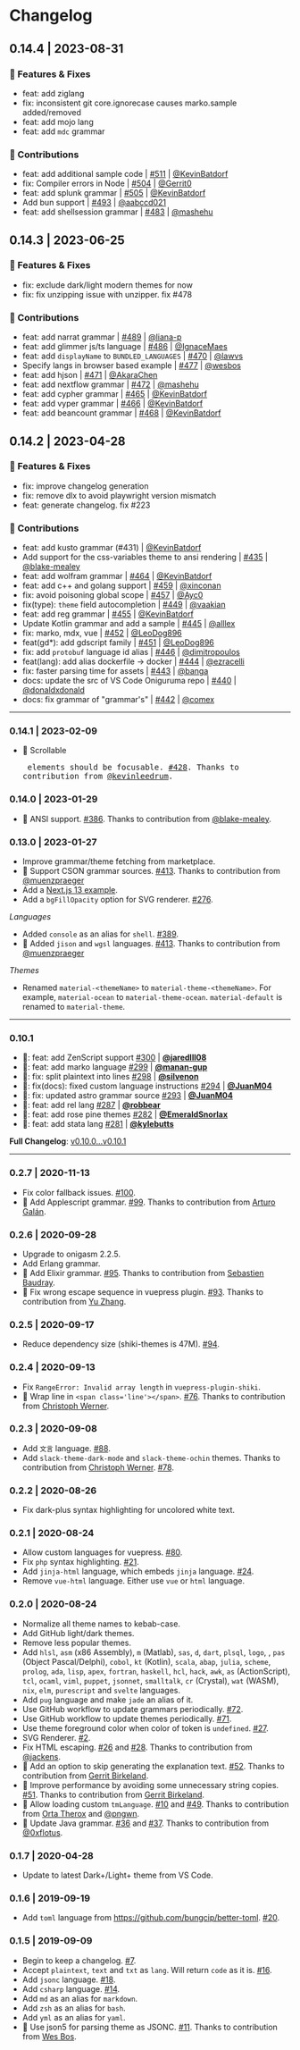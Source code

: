 # Changelog

## 0.14.4 | 2023-08-31

### 🚀 Features & Fixes

- feat: add ziglang
- fix: inconsistent git core.ignorecase causes marko.sample added/removed
- feat: add mojo lang
- feat: add `mdc` grammar

### 🙌 Contributions

- feat: add additional sample code | [#511](https://github.com/shikijs/shiki/pull/511) | [@KevinBatdorf](https://github.com/KevinBatdorf)
- fix: Compiler errors in Node | [#504](https://github.com/shikijs/shiki/pull/504) | [@Gerrit0](https://github.com/Gerrit0)
- feat: add splunk grammar | [#505](https://github.com/shikijs/shiki/pull/505) | [@KevinBatdorf](https://github.com/KevinBatdorf)
- Add bun support | [#493](https://github.com/shikijs/shiki/pull/493) | [@aabccd021](https://github.com/aabccd021)
- feat: add shellsession grammar | [#483](https://github.com/shikijs/shiki/pull/483) | [@mashehu](https://github.com/mashehu)


## 0.14.3 | 2023-06-25

### 🚀 Features & Fixes

- fix: exclude dark/light modern themes for now
- fix: fix unzipping issue with unzipper. fix #478

### 🙌 Contributions

- feat: add narrat grammar | [#489](https://github.com/shikijs/shiki/pull/489) | [@liana-p](https://github.com/liana-p)
- feat: add glimmer js/ts language | [#486](https://github.com/shikijs/shiki/pull/486) | [@IgnaceMaes](https://github.com/IgnaceMaes)
- feat: add `displayName` to `BUNDLED_LANGUAGES` | [#470](https://github.com/shikijs/shiki/pull/470) | [@lawvs](https://github.com/lawvs)
- Specify langs in browser based example | [#477](https://github.com/shikijs/shiki/pull/477) | [@wesbos](https://github.com/wesbos)
- feat: add hjson | [#471](https://github.com/shikijs/shiki/pull/471) | [@AkaraChen](https://github.com/AkaraChen)
- feat: add nextflow grammar | [#472](https://github.com/shikijs/shiki/pull/472) | [@mashehu](https://github.com/mashehu)
- feat: add cypher grammar | [#465](https://github.com/shikijs/shiki/pull/465) | [@KevinBatdorf](https://github.com/KevinBatdorf)
- feat: add vyper grammar | [#466](https://github.com/shikijs/shiki/pull/466) | [@KevinBatdorf](https://github.com/KevinBatdorf)
- feat: add beancount grammar | [#468](https://github.com/shikijs/shiki/pull/468) | [@KevinBatdorf](https://github.com/KevinBatdorf)


## 0.14.2 | 2023-04-28

### 🚀 Features & Fixes

- fix: improve changelog generation
- fix: remove dlx to avoid playwright version mismatch
- feat: generate changelog. fix #223

### 🙌 Contributions

- feat: add kusto grammar (#431) | [@KevinBatdorf](https://github.com/KevinBatdorf)
- Add support for the css-variables theme to ansi rendering | [#435](https://github.com/shikijs/shiki/pull/435) | [@blake-mealey](https://github.com/blake-mealey)
- feat: add wolfram grammar | [#464](https://github.com/shikijs/shiki/pull/464) | [@KevinBatdorf](https://github.com/KevinBatdorf)
- feat: add c++ and golang support | [#459](https://github.com/shikijs/shiki/pull/459) | [@xinconan](https://github.com/xinconan)
- fix: avoid poisoning global scope | [#457](https://github.com/shikijs/shiki/pull/457) | [@Ayc0](https://github.com/Ayc0)
- fix(type): `theme` field autocompletion | [#449](https://github.com/shikijs/shiki/pull/449) | [@vaakian](https://github.com/vaakian)
- feat: add reg grammar | [#455](https://github.com/shikijs/shiki/pull/455) | [@KevinBatdorf](https://github.com/KevinBatdorf)
- Update Kotlin grammar and add a sample | [#445](https://github.com/shikijs/shiki/pull/445) | [@alllex](https://github.com/alllex)
- fix: marko, mdx, vue | [#452](https://github.com/shikijs/shiki/pull/452) | [@LeoDog896](https://github.com/LeoDog896)
- feat(gd*): add gdscript family | [#451](https://github.com/shikijs/shiki/pull/451) | [@LeoDog896](https://github.com/LeoDog896)
- fix: add `protobuf` language id alias | [#446](https://github.com/shikijs/shiki/pull/446) | [@dimitropoulos](https://github.com/dimitropoulos)
- feat(lang): add alias dockerfile -> docker | [#444](https://github.com/shikijs/shiki/pull/444) | [@ezracelli](https://github.com/ezracelli)
- fix: faster parsing time for assets | [#443](https://github.com/shikijs/shiki/pull/443) | [@banga](https://github.com/banga)
- docs: update the src of VS Code Oniguruma repo | [#440](https://github.com/shikijs/shiki/pull/440) | [@donaldxdonald](https://github.com/donaldxdonald)
- docs: fix grammar of "grammar's" | [#442](https://github.com/shikijs/shiki/pull/442) | [@comex](https://github.com/comex)

---

### 0.14.1 | 2023-02-09

- 🙌 Scrollable <pre> elements should be focusable. [#428](https://github.com/shikijs/shiki/issues/428). Thanks to contribution from [@kevinleedrum](https://github.com/kevinleedrum).

### 0.14.0 | 2023-01-29

- 🙌 ANSI support. [#386](https://github.com/shikijs/shiki/issues/386). Thanks to contribution from [@blake-mealey](https://github.com/blake-mealey).

### 0.13.0 | 2023-01-27

- Improve grammar/theme fetching from marketplace.
- 🙌 Support CSON grammar sources. [#413](https://github.com/shikijs/shiki/issues/413). Thanks to contribution from [@muenzpraeger](https://github.com/muenzpraeger)
- Add a [Next.js 13 example](https://github.com/shikijs/next-shiki).
- Add a `bgFillOpacity` option for SVG renderer. [#276](https://github.com/shikijs/shiki/issues/276).

*Languages*

- Added `console` as an alias for `shell`. [#389](https://github.com/shikijs/shiki/issues/389).
- 🙌 Added `jison` and `wgsl` languages. [#413](https://github.com/shikijs/shiki/issues/413). Thanks to contribution from [@muenzpraeger](https://github.com/muenzpraeger)

*Themes*

- Renamed `material-<themeName>` to `material-theme-<themeName>`. For example, `material-ocean` to `material-theme-ocean`. `material-default` is renamed to `material-theme`.

---

### 0.10.1

- 🙌: feat: add ZenScript support [#300](https://github.com/shikijs/shiki/pull/300) | **[@jaredlll08](https://github.com/jaredlll08)**
- 🙌: feat: add marko language [#299](https://github.com/shikijs/shiki/pull/299) | **[@manan-gup](https://github.com/manan-gup)**
- 🙌: fix: split plaintext into lines [#298](https://github.com/shikijs/shiki/pull/298) | **[@silvenon](https://github.com/silvenon)**
- 🙌: fix(docs): fixed custom language instructions [#294](https://github.com/shikijs/shiki/pull/294) | **[@JuanM04](https://github.com/JuanM04)**
- 🙌: fix: updated astro grammar source [#293](https://github.com/shikijs/shiki/pull/293) | **[@JuanM04](https://github.com/JuanM04)**
- 🙌: feat: add rel lang [#287](https://github.com/shikijs/shiki/pull/287) | **[@robbear](https://github.com/robbear)**
- 🙌: feat: add rose pine themes [#282](https://github.com/shikijs/shiki/pull/281) | **[@EmeraldSnorlax](https://github.com/EmeraldSnorlax)**
- 🙌: feat: add stata lang [#281](https://github.com/shikijs/shiki/pull/281) | **[@kylebutts](kylebutts)**

**Full Changelog**: [v0.10.0...v0.10.1](https://github.com/shikijs/shiki/compare/v0.10.0...v0.10.1)

---

### 0.2.7 | 2020-11-13

- Fix color fallback issues. [#100](https://github.com/shikijs/shiki/issues/100).
- 🙌 Add Applescript grammar. [#99](https://github.com/shikijs/shiki/issues/99). Thanks to contribution from [Arturo Galán](https://github.com/arturogalan).

### 0.2.6 | 2020-09-28

- Upgrade to onigasm 2.2.5.
- Add Erlang grammar.
- 🙌 Add Elixir grammar. [#95](https://github.com/shikijs/shiki/issues/95). Thanks to contribution from [Sebastien Baudray](https://github.com/https://github.com/sbaudray).
- 🙌 Fix wrong escape sequence in vuepress plugin. [#93](https://github.com/shikijs/shiki/issues/93). Thanks to contribution from [Yu Zhang](https://github.com/yzhang-gh).

### 0.2.5 | 2020-09-17

- Reduce dependency size (shiki-themes is 47M). [#94](https://github.com/shikijs/shiki/issues/94).

### 0.2.4 | 2020-09-13

- Fix `RangeError: Invalid array length` in `vuepress-plugin-shiki`.
- 🙌 Wrap line in `<span class='line'></span>`. [#76](https://github.com/shikijs/shiki/issues/76). Thanks to contribution from [Christoph Werner](https://github.com/codepunkt).

### 0.2.3 | 2020-09-08

- Add `文言` language. [#88](https://github.com/shikijs/shiki/issues/88).
- Add `slack-theme-dark-mode` and `slack-theme-ochin` themes. Thanks to contribution from [Christoph Werner](https://github.com/codepunkt). [#78](https://github.com/shikijs/shiki/pull/78).

### 0.2.2 | 2020-08-26

- Fix dark-plus syntax highlighting for uncolored white text.

### 0.2.1 | 2020-08-24

- Allow custom languages for vuepress. [#80](https://github.com/shikijs/shiki/issues/80).
- Fix `php` syntax highlighting. [#21](https://github.com/shikijs/shiki/issues/21).
- Add `jinja-html` language, which embeds `jinja` language. [#24](https://github.com/shikijs/shiki/issues/24).
- Remove `vue-html` language. Either use `vue` or `html` language.

### 0.2.0 | 2020-08-24

- Normalize all theme names to kebab-case.
- Add GitHub light/dark themes.
- Remove less popular themes.
- Add `hlsl`, `asm` (x86 Assembly), `m` (Matlab), `sas`, `d`, `dart`, `plsql`, `logo`, , `pas` (Object Pascal/Delphi), `cobol`, `kt` (Kotlin), `scala`, `abap`, `julia`, `scheme`, `prolog`, `ada`, `lisp`, `apex`, `fortran`, `haskell`, `hcl`, `hack`, `awk`, `as` (ActionScript), `tcl`, `ocaml`, `viml`, `puppet`, `jsonnet`, `smalltalk`, `cr` (Crystal), `wat` (WASM), `nix`, `elm`, `purescript` and `svelte` languages.
- Add `pug` language and make `jade` an alias of it.
- Use GitHub workflow to update grammars periodically. [#72](https://github.com/shikijs/shiki/issues/72).
- Use GitHub workflow to update themes periodically. [#71](https://github.com/shikijs/shiki/issues/71).
- Use theme foreground color when color of token is `undefined`. [#27](https://github.com/shikijs/shiki/issues/27).
- SVG Renderer. [#2](https://github.com/shikijs/shiki/issues/2).
- Fix HTML escaping. [#26](https://github.com/octref/shiki/issues/26) and [#28](https://github.com/octref/shiki/pull/28). Thanks to contribution from [@jackens](https://github.com/jackens).
- 🙌 Add an option to skip generating the explanation text. [#52](https://github.com/shikijs/shiki/pull/52). Thanks to contribution from [Gerrit Birkeland](https://github.com/Gerrit0).
- 🙌 Improve performance by avoiding some unnecessary string copies. [#51](https://github.com/shikijs/shiki/pull/51). Thanks to contribution from [Gerrit Birkeland](https://github.com/Gerrit0).
- 🙌 Allow loading custom `tmLanguage`. [#10](https://github.com/octref/shiki/issues/10) and [#49](https://github.com/octref/shiki/pull/49). Thanks to contribution from [Orta Therox](https://github.com/orta) and [@pngwn](https://github.com/pngwn).
- 🙌 Update Java grammar. [#36](https://github.com/octref/shiki/issues/36) and [#37](https://github.com/octref/shiki/issues/37). Thanks to contribution from [@0xflotus](https://github.com/0xflotus).

### 0.1.7 | 2020-04-28

- Update to latest Dark+/Light+ theme from VS Code.

### 0.1.6 | 2019-09-19

- Add `toml` language from https://github.com/bungcip/better-toml. [#20](https://github.com/octref/shiki/issues/20).

### 0.1.5 | 2019-09-09

- Begin to keep a changelog. [#7](https://github.com/octref/shiki/issues/7).
- Accept `plaintext`, `text` and `txt` as `lang`. Will return `code` as it is. [#16](https://github.com/octref/shiki/issues/16).
- Add `jsonc` language. [#18](https://github.com/octref/shiki/issues/18).
- Add `csharp` language. [#14](https://github.com/octref/shiki/issues/14).
- Add `md` as an alias for `markdown`.
- Add `zsh` as an alias for `bash`.
- Add `yml` as an alias for `yaml`.
- 🙌 Use json5 for parsing theme as JSONC. [#11](https://github.com/octref/shiki/issues/11). Thanks to contribution from [Wes Bos](https://github.com/wesbos).
